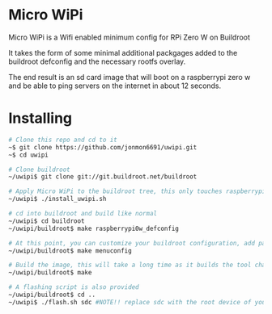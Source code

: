 # Micro WiPi
Micro WiPi is a Wifi enabled minimum config for RPi Zero W on Buildroot

It takes the form of some minimal additional packgages added to the
buildroot defconfig and the necessary rootfs overlay.

The end result is an sd card image that will boot on a
raspberrypi zero w and be able to ping servers on the 
internet in about 12 seconds.

# Installing

```bash
# Clone this repo and cd to it
~$ git clone https://github.com/jonmon6691/uwipi.git
~$ cd uwipi

# Clone buildroot
~/uwipi$ git clone git://git.buildroot.net/buildroot

# Apply Micro WiPi to the buildroot tree, this only touches raspberrypi related stuff
~/uwipi$ ./install_uwipi.sh

# cd into buildroot and build like normal
~/uwipi$ cd buildroot
~/uwipi/buildroot$ make raspberrypi0w_defconfig

# At this point, you can customize your buildroot configuration, add packages, etc.
~/uwipi/buildroot$ make menuconfig

# Build the image, this will take a long time as it builds the tool chain, kernel, and everything else...
~/uwipi/buildroot$ make

# A flashing script is also provided
~/uwipi/buildroot$ cd ..
~/uwipi$ ./flash.sh sdc #NOTE!! replace sdc with the root device of your sd card
```

